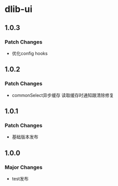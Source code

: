 # dlib-ui

## 1.0.3

### Patch Changes

- 优化config hooks

## 1.0.2

### Patch Changes

- commonSelect异步缓存 读取缓存时通知跟清除修复

## 1.0.1

### Patch Changes

- 基础版本发布

## 1.0.0

### Major Changes

- test发布
